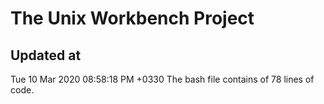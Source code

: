# The Unix Workbench Project
## Updated at
Tue 10 Mar 2020 08:58:18 PM +0330
The bash file contains of
78
lines of code.
